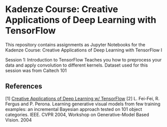 # Kadenze Course: Creative Applications of Deep Learning with TensorFlow

This repository contains assignments as Jupyter Notebooks for the Kadenze Course: Creative Applications of Deep Learning with TensorFlow I

Session 1: Introduction to TensorFlow
 Teaches you how to preprocess your data and apply convolution to different kernels.
 Dataset used for this session was from Caltech 101

 ## References
 [1] <a href="https://www.kadenze.com/courses/creative-applications-of-deep-learning-with-tensorflow/info">Creative Applications of Deep Learning w/ TensorFlow</a>
[2] L. Fei-Fei, R. Fergus and P. Perona. Learning generative visual models from few training examples: an incremental Bayesian approach tested on 101 object categories. IEEE. CVPR 2004, Workshop on Generative-Model Based Vision. 2004

